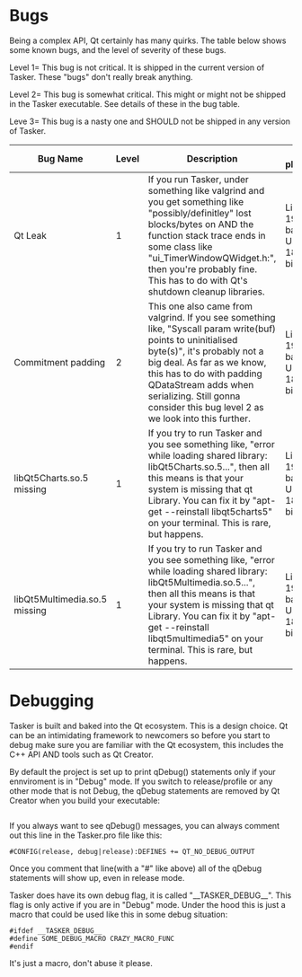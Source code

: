 # Bugs
Being a complex API, Qt certainly has many quirks. The table below shows some known bugs, and the level of severity of these bugs.

Level 1= This bug is not critical. It is shipped in the current version of Tasker. These "bugs" don't really break  anything.

Level 2= This bug is somewhat critical. This might or might not be shipped in the Tasker executable. See details of these in the bug table.

Leve 3= This bug is a nasty one and SHOULD not be shipped in any version of Tasker.

|Bug Name   |Level   |Description  | Tested platform(s)  |
|---|---|---|--|
| Qt Leak  | 1  | If you run Tasker, under something like valgrind and you get something like "possibly/definitley" lost blocks/bytes on AND the function  stack trace  ends in some class like "ui_TimerWindowQWidget.h:", then you're probably fine. This has to do with Qt's shutdown cleanup libraries.  |  Linux Mint 19.2 Tina  base: Ubuntu 18.04 bionic    |
|Commitment padding   | 2  | This one also came from valgrind. If you see something like, "Syscall param write(buf) points to uninitialised byte(s)", it's probably not a big deal. As far as we know, this has to do with padding QDataStream adds when serializing. Still gonna consider this bug level 2 as we look into this further.  | Linux Mint 19.2 Tina  base: Ubuntu 18.04 bionic 	|
| libQt5Charts.so.5 missing  |1   | If you try to run Tasker and you see something like, "error while loading shared library: libQt5Charts.so.5...", then all this means is that your system is missing that qt Library. You can fix it by "apt-get --reinstall libqt5charts5" on your terminal. This is rare, but happens.  | Linux Mint 19.1 Tessa base: Ubuntu 18.04 bionnic	|
| libQt5Multimedia.so.5 missing  |1   | If you try to run Tasker and you see something like, "error while loading shared library: libQt5Multimedia.so.5...", then all this means is that your system is missing that qt Library. You can fix it by "apt-get --reinstall libqt5multimedia5" on your terminal. This is rare, but happens.  | Linux Mint 19.1 Tessa base: Ubuntu 18.04 bionnic	|


# Debugging

Tasker is built and baked into the Qt ecosystem. This is a design choice. Qt can be an intimidating framework to newcomers so before you start to debug make sure you are familiar with the Qt ecosystem, this includes the C++ API AND tools such as Qt Creator. 

By default the project is set up to print qDebug() statements only if your ennviroment is in "Debug" mode. If you switch to release/profile or any other mode that is not Debug, the qDebug statements are removed by Qt Creator when you build your executable:

<img src="Images/Debugging/Switch Profile.png" alt="" />


If you always want to see qDebug() messages, you can always comment out this line in the Tasker.pro file like this:

	#CONFIG(release, debug|release):DEFINES += QT_NO_DEBUG_OUTPUT

Once you comment that line(with a "#" like above) all of the qDebug statements will show up, even in release mode.


Tasker does have its own debug flag, it is called "\_\_TASKER_DEBUG\_\_". This flag is only active if you are in "Debug" mode. Under the hood this is just a macro that could be used like this in some debug situation:

	#ifdef __TASKER_DEBUG__
	#define SOME_DEBUG_MACRO CRAZY_MACRO_FUNC
	#endif

It's just a macro, don't abuse it please. 


